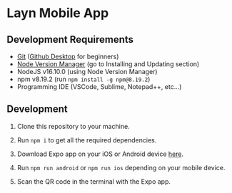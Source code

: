 # Layn Mobile App

## Development Requirements

- [Git](https://git-scm.com/downloads) ([Github Desktop](https://desktop.github.com/) for beginners)
- [Node Version Manager](https://github.com/nvm-sh/nvm#git-install) (go to Installing and Updating section)
- NodeJS v16.10.0 (using Node Version Manager)
- npm v8.19.2 (run `npm install -g npm@8.19.2`)
- Programming IDE (VSCode, Sublime, Notepad++, etc...)

## Development

1. Clone this repository to your machine.

2. Run `npm i` to get all the required dependencies.

3. Download Expo app on your iOS or Android device [here](https://expo.dev/client).

4. Run `npm run android` or `npm run ios` depending on your mobile device.

5. Scan the QR code in the terminal with the Expo app.
